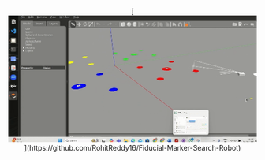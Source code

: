 <p align="center">
[<img src="marker.gif"></img>](https://github.com/RohitReddy16/Fiducial-Marker-Search-Robot)
</p>
